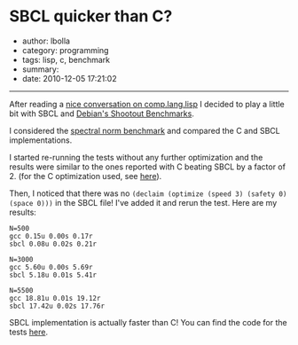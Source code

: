 # SBCL quicker than C?

- author: lbolla
- category: programming
- tags: lisp, c, benchmark
- summary: 
- date: 2010-12-05 17:21:02

----------------

After reading a [nice conversation on comp.lang.lisp][1] I decided to play a
little bit with SBCL and [Debian's Shootout Benchmarks][2].

I considered the [spectral norm benchmark][3] and compared the C and SBCL
implementations.

I started re-running the tests without any further optimization and the results
were similar to the ones reported with C beating SBCL by a factor of 2. (for
the C optimization used, see [here][4]).

Then, I noticed that there was no `(declaim (optimize (speed 3) (safety 0)
(space 0)))` in the SBCL file! I've added it and rerun the test. Here are my
results: 

    N=500
    gcc 0.15u 0.00s 0.17r
    sbcl 0.08u 0.02s 0.21r

    N=3000
    gcc 5.60u 0.00s 5.69r
    sbcl 5.18u 0.01s 5.41r

    N=5500
    gcc 18.81u 0.01s 19.12r
    sbcl 17.42u 0.02s 17.76r

SBCL implementation is actually faster than C! You can find the code for the tests [here][5].

   [1]: http://groups.google.com/group/comp.lang.lisp/browse_thread/thread/f5a2d25909ce00d2/61aee068b573f89a (comp.lang.lisp)
   [2]: http://shootout.alioth.debian.org/
   [3]: http://shootout.alioth.debian.org/u32/benchmark.php?test=spectralnorm&lang=sbcl&lang2=gcc
   [4]: http://shootout.alioth.debian.org/u32/benchmark.php?test=spectralnorm&lang=gcc
   [5]: https://github.com/lbolla/junk/tree/master/shootout/spectralnorm (github)
